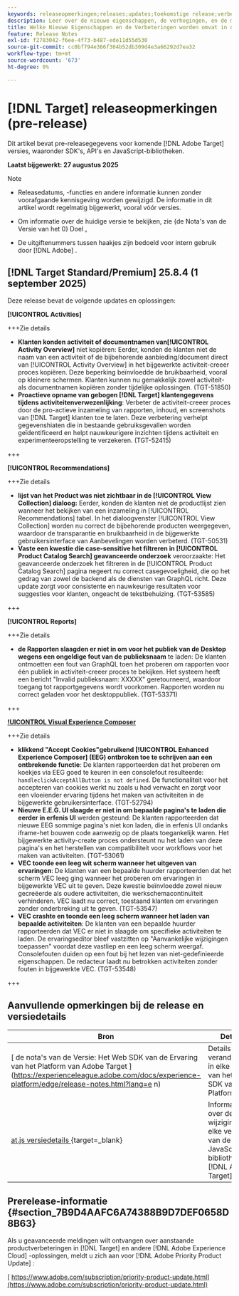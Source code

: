 ```yaml
---
keywords: releaseopmerkingen;releases;updates;toekomstige release;verbeteringen;nieuwe functies;oplossingen;updates;vooruitgave;vroege toegang
description: Leer over de nieuwe eigenschappen, de verhogingen, en de moeilijke situaties inbegrepen in de aanstaande versie van  [!DNL Target], met inbegrip van SDKs, APIs, en de bibliotheken van JavaScript.
title: Welke Nieuwe Eigenschappen en de Verbeteringen worden omvat in de aanstaande  [!DNL Target]  Versie?
feature: Release Notes
exl-id: f2783042-f6ee-4f73-b487-ede11d55d530
source-git-commit: cc0bf794e366f304b52db309d4e3a66292d7ea32
workflow-type: tm+mt
source-wordcount: '673'
ht-degree: 0%

---
```


# [!DNL Target] releaseopmerkingen (pre-release)

Dit artikel bevat pre-releasegegevens voor komende [!DNL Adobe Target] versies, waaronder SDK&#39;s, API&#39;s en JavaScript-bibliotheken.

**Laatst bijgewerkt: 27 augustus 2025**

>[!NOTE]
>
>* Releasedatums, -functies en andere informatie kunnen zonder voorafgaande kennisgeving worden gewijzigd. De informatie in dit artikel wordt regelmatig bijgewerkt, vooral vóór versies.
>
>* Om informatie over de huidige versie te bekijken, zie {de Nota&#39;s van de Versie van het 0} Doel [.](release-notes.md)
>
>* De uitgiftenummers tussen haakjes zijn bedoeld voor intern gebruik door [!DNL Adobe] .

## [!DNL Target Standard/Premium] 25.8.4 (1 september 2025)

Deze release bevat de volgende updates en oplossingen:

**[!UICONTROL Activities]**

+++Zie details
* **Klanten konden activiteit of documentnamen van[!UICONTROL Activity Overview]** niet kopiëren: Eerder, konden de klanten niet de naam van een activiteit of de bijbehorende aanbieding/document direct van [!UICONTROL Activity Overview] in het bijgewerkte activiteit-creeer proces kopiëren. Deze beperking beïnvloedde de bruikbaarheid, vooral op kleinere schermen. Klanten kunnen nu gemakkelijk zowel activiteit- als documentnamen kopiëren zonder tijdelijke oplossingen. (TGT-51850)
* **Proactieve opname van gebogen [!DNL Target] klantengegevens tijdens activiteitenverwezenlijking**: Verbeter de activiteit-creeer proces door de pro-actieve inzameling van rapporten, inhoud, en screenshots van [!DNL Target] klanten toe te laten. Deze verbetering verhelpt gegevenshiaten die in bestaande gebruiksgevallen worden geïdentificeerd en helpt nauwkeurigere inzichten tijdens activiteit en experimenteeropstelling te verzekeren. (TGT-52415)

+++

**[!UICONTROL Recommendations]**

+++Zie details
* **lijst van het Product was niet zichtbaar in de [!UICONTROL View Collection] dialoog:** Eerder, konden de klanten niet de productlijst zien wanneer het bekijken van een inzameling in [!UICONTROL Recommendations] tabel. In het dialoogvenster [!UICONTROL View Collection] worden nu correct de bijbehorende producten weergegeven, waardoor de transparantie en bruikbaarheid in de bijgewerkte gebruikersinterface van Aanbevelingen worden verbeterd. (TGT-50531)
* **Vaste een kwestie die case-sensitive het filtreren in [!UICONTROL Product Catalog Search] geavanceerde onderzoek** veroorzaakte: Het geavanceerde onderzoek het filtreren in de [!UICONTROL Product Catalog Search] pagina negeert nu correct casegevoeligheid, die op het gedrag van zowel de backend als de diensten van GraphQL richt. Deze update zorgt voor consistente en nauwkeurige resultaten voor suggesties voor klanten, ongeacht de tekstbehuizing. (TGT-53585)

+++

**[!UICONTROL Reports]**

+++Zie details
* **de Rapporten slaagden er niet in om voor het publiek van de Desktop wegens een ongeldige fout van de publieksnaam** te laden: De klanten ontmoetten een fout van GraphQL toen het proberen om rapporten voor één publiek in activiteit-creeer proces te bekijken. Het systeem heeft een bericht &quot;Invalid publieksnaam: XXXXX&quot; geretourneerd, waardoor toegang tot rapportgegevens wordt voorkomen. Rapporten worden nu correct geladen voor het desktoppubliek. (TGT-53371)

+++

**[!UICONTROL Visual Experience Composer](VEC)**

+++Zie details
* **klikkend &quot;Accept Cookies&quot;gebruikend [!UICONTROL Enhanced Experience Composer] (EEG) ontbroken toe te schrijven aan een ontbrekende functie**: De klanten rapporteerden dat het proberen om koekjes via EEG goed te keuren in een consolefout resulteerde: `handleclickAcceptAllButton is not defined`. De functionaliteit voor het accepteren van cookies werkt nu zoals u had verwacht en zorgt voor een vloeiender ervaring tijdens het maken van activiteiten in de bijgewerkte gebruikersinterface. (TGT-52794)
* **Nieuwe E.E.G. UI slaagde er niet in om bepaalde pagina&#39;s te laden die eerder in erfenis UI** werden gesteund: De klanten rapporteerden dat nieuwe EEG sommige pagina&#39;s niet kon laden, die in erfenis UI ondanks iframe-het bouwen code aanwezig op de plaats toegankelijk waren. Het bijgewerkte activity-create proces ondersteunt nu het laden van deze pagina&#39;s en het herstellen van compatibiliteit voor workflows voor het maken van activiteiten. (TGT-53061)
* **VEC toonde een leeg wit scherm wanneer het uitgeven van ervaringen**: De klanten van een bepaalde huurder rapporteerden dat het scherm VEC leeg ging wanneer het proberen om ervaringen in bijgewerkte VEC uit te geven. Deze kwestie beïnvloedde zowel nieuw gecreëerde als oudere activiteiten, die werkschemacontinuïteit verhinderen. VEC laadt nu correct, toestaand klanten om ervaringen zonder onderbreking uit te geven. (TGT-53547)
* **VEC crashte en toonde een leeg scherm wanneer het laden van bepaalde activiteiten**: De klanten van een bepaalde huurder rapporteerden dat VEC er niet in slaagde om specifieke activiteiten te laden. De ervaringseditor bleef vastzitten op &quot;Aanvankelijke wijzigingen toepassen&quot; voordat deze vastliep en een leeg scherm weergaf. Consolefouten duiden op een fout bij het lezen van niet-gedefinieerde eigenschappen. De redacteur laadt nu betrokken activiteiten zonder fouten in bijgewerkte VEC. (TGT-53548)

+++

## Aanvullende opmerkingen bij de release en versiedetails

| Bron | Details |
|--- |--- |
| [ de nota&#39;s van de Versie: Het Web SDK van de Ervaring van het Platform van Adobe Target ] (https://experienceleague.adobe.com/docs/experience-platform/edge/release-notes.html?lang=e n) | Details over veranderingen in elke versie van het Web SDK van het Platform. |
| [ at.js versiedetails ](https://experienceleague.adobe.com/docs/target-dev/developer/client-side/at-js-implementation/target-atjs-versions.html){target=_blank} | Informatie over de wijzigingen in elke versie van de JavaScript-bibliotheek [!DNL Adobe Target] at.js. |

## Prerelease-informatie {#section_7B9D4AAFC6A74388B9D7DEF0658D8B63}

Als u geavanceerde meldingen wilt ontvangen over aanstaande productverbeteringen in [!DNL Target] en andere [!DNL Adobe Experience Cloud] -oplossingen, meldt u zich aan voor [!DNL Adobe Priority Product Update] :

[ https://www.adobe.com/subscription/priority-product-update.html](https://www.adobe.com/subscription/priority-product-update.html)

